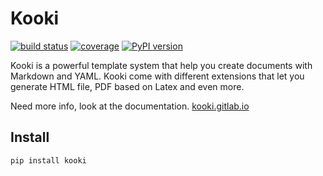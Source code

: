 # Kooki

[![build status](https://gitlab.com/kooki/kooki/badges/master/build.svg)](https://gitlab.com/kooki/kooki/commits/master)
[![coverage](https://gitlab.com/kooki/kooki/badges/master/coverage.svg?job=coverage)](https://kooki.gitlab.io/kooki/coverage)
[![PyPI version](https://badge.fury.io/py/kooki.svg)](https://badge.fury.io/py/kooki)

Kooki is a powerful template system that help you create documents with Markdown and YAML.
Kooki come with different extensions that let you generate HTML file, PDF based on Latex and even more.

Need more info, look at the documentation. [kooki.gitlab.io](http://kooki.gitlab.io/)

## Install

```
pip install kooki
```

